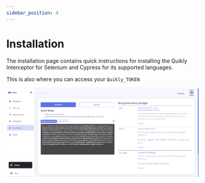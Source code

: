 ```yaml
---
sidebar_position: 4
---
```


# Installation

The installation page contains quick instructions for installing the Quikly Interceptor for Selenium and Cypress for its supported languages. 

This is also where you can access your `Quikly_TOKEN`

![Installation Page](/img/Installation.png)
